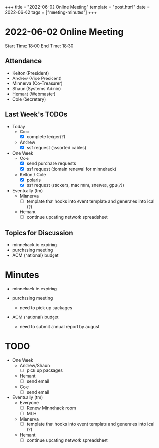 +++
title = "2022-06-02 Online Meeting"
template = "post.html"
date = 2022-06-02
tags = ["meeting-minutes"]
+++
# 2022-06-02 Online Meeting

Start Time: 18:00 
End Time:   18:30

## Attendance
- Kelton	  (President)
- Andrew		(Vice President)
- Minnerva	(Co-Treasurer)
- Shaun	    (Systems Admin)
- Hemant	  (Webmaster)
- Cole      (Secretary)

## Last Week's TODOs
- Today
  - Cole
    - [x] complete ledger(?)
  - Andrew
    - [x] ssf request (assorted cables)
- One Week
  - Cole
    - [x] send purchase requests
    - [x] ssf request (domain renewal for minnehack)
  - Kelton / Cole
    - [x] polaris
    - [x] ssf request (stickers, mac mini, shelves, gpu(?))
- Eventually (tm)
  - Minnerva
    - [ ] template that hooks into event template and generates into ical (?)
  - Hemant
    - [ ] continue updating network spreadsheet

## Topics for Discussion
- minnehack.io expiring
- purchasing meeting
- ACM {national} budget

# Minutes
- minnehack.io expiring

- purchasing meeting
  - need to pick up packages

- ACM {national} budget
  - need to submit annual report by august

# TODO
- One Week
  - Andrew/Shaun
    - [ ] pick up packages
  - Hemant
    - [ ] send email
  - Cole
    - [ ] send email
- Eventually (tm)
  - Everyone
    - [ ] Renew Minnehack room
    - [ ] MLH
  - Minnerva
    - [ ] template that hooks into event template and generates into ical (?)
  - Hemant
    - [ ] continue updating network spreadsheet